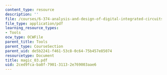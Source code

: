 ```yaml
---
content_type: resource
description: ''
file: /courses/6-374-analysis-and-design-of-digital-integrated-circuits-fall-2003/2ced9fcaba8f790131132e769003aae6_magic_03.pdf
file_type: application/pdf
learning_resource_types:
- Tools
ocw_type: OCWFile
parent_title: Tools
parent_type: CourseSection
parent_uid: de5b2241-f461-53c8-0c64-75b457e85074
resourcetype: Document
title: magic_03.pdf
uid: 2ced9fca-ba8f-7901-3113-2e769003aae6
---
```

